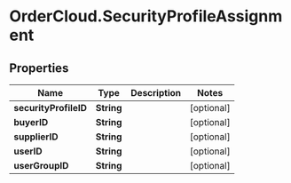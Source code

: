 # OrderCloud.SecurityProfileAssignment

## Properties
Name | Type | Description | Notes
------------ | ------------- | ------------- | -------------
**securityProfileID** | **String** |  | [optional] 
**buyerID** | **String** |  | [optional] 
**supplierID** | **String** |  | [optional] 
**userID** | **String** |  | [optional] 
**userGroupID** | **String** |  | [optional] 


